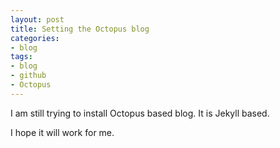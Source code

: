 ```yaml
---
layout: post
title: Setting the Octopus blog
categories:
- blog
tags:
- blog
- github
- Octopus
---
```


I am still trying to install Octopus based blog. It is Jekyll based.  

I hope it will work for me.

